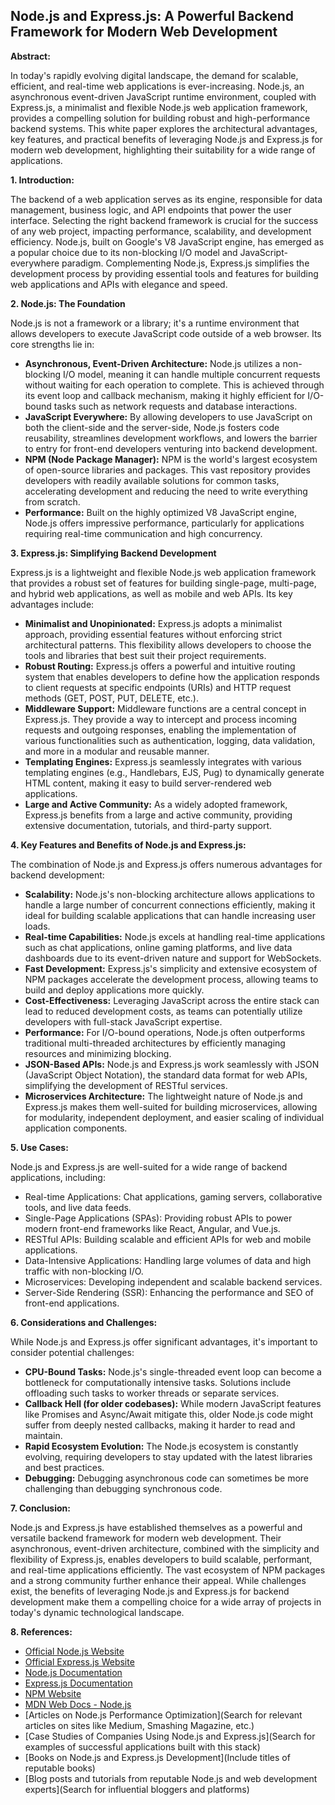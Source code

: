## Node.js and Express.js: A Powerful Backend Framework for Modern Web Development

**Abstract:**

In today's rapidly evolving digital landscape, the demand for scalable, efficient, and real-time web applications is ever-increasing. Node.js, an asynchronous event-driven JavaScript runtime environment, coupled with Express.js, a minimalist and flexible Node.js web application framework, provides a compelling solution for building robust and high-performance backend systems. This white paper explores the architectural advantages, key features, and practical benefits of leveraging Node.js and Express.js for modern web development, highlighting their suitability for a wide range of applications.

**1. Introduction:**

The backend of a web application serves as its engine, responsible for data management, business logic, and API endpoints that power the user interface. Selecting the right backend framework is crucial for the success of any web project, impacting performance, scalability, and development efficiency. Node.js, built on Google's V8 JavaScript engine, has emerged as a popular choice due to its non-blocking I/O model and JavaScript-everywhere paradigm. Complementing Node.js, Express.js simplifies the development process by providing essential tools and features for building web applications and APIs with elegance and speed.

**2. Node.js: The Foundation**

Node.js is not a framework or a library; it's a runtime environment that allows developers to execute JavaScript code outside of a web browser. Its core strengths lie in:

* **Asynchronous, Event-Driven Architecture:** Node.js utilizes a non-blocking I/O model, meaning it can handle multiple concurrent requests without waiting for each operation to complete. This is achieved through its event loop and callback mechanism, making it highly efficient for I/O-bound tasks such as network requests and database interactions.
* **JavaScript Everywhere:** By allowing developers to use JavaScript on both the client-side and the server-side, Node.js fosters code reusability, streamlines development workflows, and lowers the barrier to entry for front-end developers venturing into backend development.
* **NPM (Node Package Manager):** NPM is the world's largest ecosystem of open-source libraries and packages. This vast repository provides developers with readily available solutions for common tasks, accelerating development and reducing the need to write everything from scratch.
* **Performance:** Built on the highly optimized V8 JavaScript engine, Node.js offers impressive performance, particularly for applications requiring real-time communication and high concurrency.

**3. Express.js: Simplifying Backend Development**

Express.js is a lightweight and flexible Node.js web application framework that provides a robust set of features for building single-page, multi-page, and hybrid web applications, as well as mobile and web APIs. Its key advantages include:

* **Minimalist and Unopinionated:** Express.js adopts a minimalist approach, providing essential features without enforcing strict architectural patterns. This flexibility allows developers to choose the tools and libraries that best suit their project requirements.
* **Robust Routing:** Express.js offers a powerful and intuitive routing system that enables developers to define how the application responds to client requests at specific endpoints (URIs) and HTTP request methods (GET, POST, PUT, DELETE, etc.).
* **Middleware Support:** Middleware functions are a central concept in Express.js. They provide a way to intercept and process incoming requests and outgoing responses, enabling the implementation of various functionalities such as authentication, logging, data validation, and more in a modular and reusable manner.
* **Templating Engines:** Express.js seamlessly integrates with various templating engines (e.g., Handlebars, EJS, Pug) to dynamically generate HTML content, making it easy to build server-rendered web applications.
* **Large and Active Community:** As a widely adopted framework, Express.js benefits from a large and active community, providing extensive documentation, tutorials, and third-party support.

**4. Key Features and Benefits of Node.js and Express.js:**

The combination of Node.js and Express.js offers numerous advantages for backend development:

* **Scalability:** Node.js's non-blocking architecture allows applications to handle a large number of concurrent connections efficiently, making it ideal for building scalable applications that can handle increasing user loads.
* **Real-time Capabilities:** Node.js excels at handling real-time applications such as chat applications, online gaming platforms, and live data dashboards due to its event-driven nature and support for WebSockets.
* **Fast Development:** Express.js's simplicity and extensive ecosystem of NPM packages accelerate the development process, allowing teams to build and deploy applications more quickly.
* **Cost-Effectiveness:** Leveraging JavaScript across the entire stack can lead to reduced development costs, as teams can potentially utilize developers with full-stack JavaScript expertise.
* **Performance:** For I/O-bound operations, Node.js often outperforms traditional multi-threaded architectures by efficiently managing resources and minimizing blocking.
* **JSON-Based APIs:** Node.js and Express.js work seamlessly with JSON (JavaScript Object Notation), the standard data format for web APIs, simplifying the development of RESTful services.
* **Microservices Architecture:** The lightweight nature of Node.js and Express.js makes them well-suited for building microservices, allowing for modularity, independent deployment, and easier scaling of individual application components.

**5. Use Cases:**

Node.js and Express.js are well-suited for a wide range of backend applications, including:

* Real-time Applications: Chat applications, gaming servers, collaborative tools, and live data feeds.
* Single-Page Applications (SPAs): Providing robust APIs to power modern front-end frameworks like React, Angular, and Vue.js.
* RESTful APIs: Building scalable and efficient APIs for web and mobile applications.
* Data-Intensive Applications: Handling large volumes of data and high traffic with non-blocking I/O.
* Microservices: Developing independent and scalable backend services.
* Server-Side Rendering (SSR): Enhancing the performance and SEO of front-end applications.

**6. Considerations and Challenges:**

While Node.js and Express.js offer significant advantages, it's important to consider potential challenges:

* **CPU-Bound Tasks:** Node.js's single-threaded event loop can become a bottleneck for computationally intensive tasks. Solutions include offloading such tasks to worker threads or separate services.
* **Callback Hell (for older codebases):** While modern JavaScript features like Promises and Async/Await mitigate this, older Node.js code might suffer from deeply nested callbacks, making it harder to read and maintain.
* **Rapid Ecosystem Evolution:** The Node.js ecosystem is constantly evolving, requiring developers to stay updated with the latest libraries and best practices.
* **Debugging:** Debugging asynchronous code can sometimes be more challenging than debugging synchronous code.

**7. Conclusion:**

Node.js and Express.js have established themselves as a powerful and versatile backend framework for modern web development. Their asynchronous, event-driven architecture, combined with the simplicity and flexibility of Express.js, enables developers to build scalable, performant, and real-time applications efficiently. The vast ecosystem of NPM packages and a strong community further enhance their appeal. While challenges exist, the benefits of leveraging Node.js and Express.js for backend development make them a compelling choice for a wide array of projects in today's dynamic technological landscape.

**8. References:**

* [Official Node.js Website](https://nodejs.org/)
* [Official Express.js Website](https://expressjs.com/)
* [Node.js Documentation](https://nodejs.org/en/docs/)
* [Express.js Documentation](https://expressjs.com/en/starter/basic-routing.html)
* [NPM Website](https://www.npmjs.com/)
* [MDN Web Docs - Node.js](https://developer.mozilla.org/en-US/docs/Web/JavaScript/Node.js)
* [Articles on Node.js Performance Optimization](Search for relevant articles on sites like Medium, Smashing Magazine, etc.)
* [Case Studies of Companies Using Node.js and Express.js](Search for examples of successful applications built with this stack)
* [Books on Node.js and Express.js Development](Include titles of reputable books)
* [Blog posts and tutorials from reputable Node.js and web development experts](Search for influential bloggers and platforms)
